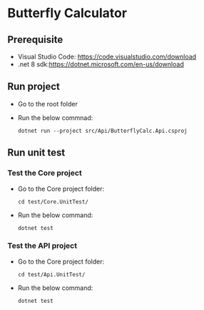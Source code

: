 # Butterfly Calculator

## Prerequisite

- Visual Studio Code: https://code.visualstudio.com/download
- .net 8 sdk:https://dotnet.microsoft.com/en-us/download

## Run project

- Go to the root folder
- Run the below commnad:

      dotnet run --project src/Api/ButterflyCalc.Api.csproj

## Run unit test
### Test the Core project
- Go to the Core project folder:

      cd test/Core.UnitTest/
- Run the below command:

      dotnet test

### Test the API project
- Go to the Core project folder:

      cd test/Api.UnitTest/
- Run the below command:

      dotnet test
